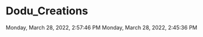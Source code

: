 # Dodu_Creations

‎Monday, ‎March ‎28, ‎2022, ‏‎2:57:46 PM
‎Monday, ‎March ‎28, ‎2022, ‏‎2:45:36 PM
